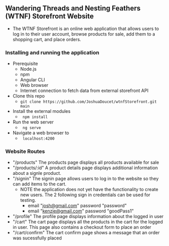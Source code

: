 ## Wandering Threads and Nesting Feathers (WTNF) Storefront Website
- The WTNF Storefront is an online web application that allows users to log in to their user account, browse products for sale, add them to a shopping cart, and place orders.

### Installing and running the application
- Prerequisite
  - Node.js
  - npm 
  - Angular CLI
  - Web browser
  - Internet connection to fetch data from external storefront API
- Clone this repo
  - ``` git clone https://github.com/JoshuaDoucet/wtnfStorefront.git main ```
- Install the external modules
  - ``` npm install```
- Run the web server
  - ``` ng serve```
- Navigate a web browser to 
  - ``` localhost:4200```

### Website Routes
- "/products" The products page displays all products available for sale
- "/products/:id" A product details page displays additional information about a signle product.
- "/signin" The signin page allows users to log in to the website so they can add items to the cart.
    - NOTE the application does not yet have the functionality to create new users. The 2 following sign in credentials can be used for testing.
      - email "josh@gmail.com"   password "password"
      - email "kenzie@gmail.com"  password "goodPass1"
- "/profile" The profile page displays information about the logged in user
- "/cart" The cart page displays all the products in the cart for the logged in user. This page also contains a checkout form to place an order
- "/cart/confirm" The cart confirm page shows a message that an order was sucessfully placed
